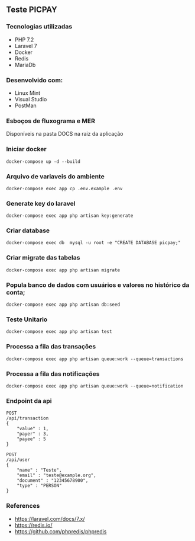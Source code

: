 ## Teste PICPAY

### Tecnologias utilizadas
* PHP 7.2
* Laravel 7
* Docker
* Redis
* MariaDb

### Desenvolvido com:
* Linux Mint
* Visual Studio
* PostMan

### Esboços de fluxograma e MER 
Disponíveis na pasta DOCS na raiz da aplicação

### Iniciar docker
```
docker-compose up -d --build
```
### Arquivo de variaveis do ambiente
```
docker-compose exec app cp .env.example .env
```

### Generate key do laravel
```
docker-compose exec app php artisan key:generate
```

### Criar database
```
docker-compose exec db  mysql -u root -e "CREATE DATABASE picpay;"
```

### Criar migrate das tabelas
```
docker-compose exec app php artisan migrate
```

### Popula banco de dados com usuários e valores no histórico da conta;
```
docker-compose exec app php artisan db:seed
```

### Teste Unitario
```
docker-compose exec app php artisan test
```

### Processa a fila das transações
```
docker-compose exec app php artisan queue:work --queue=transactions
```

### Processa a fila das notificações
```
docker-compose exec app php artisan queue:work --queue=notification
```

### Endpoint da api
```
POST
/api/transaction
{
    "value" : 1,
    "payer" : 3,
    "payee" : 5
}

```

```
POST
/api/user
{
    "name" : "Teste",
    "email" : "teste@example.org",
    "document" : "12345678900",
    "type" : "PERSON"
}
```

### References
* https://laravel.com/docs/7.x/
* https://redis.io/
* https://github.com/phpredis/phpredis